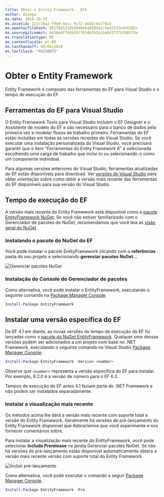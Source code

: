 ```yaml
---
title: Obter o Entity Framework - EF6
author: divega
ms.date: 2016-10-23
ms.assetid: 122c38a2-f9e8-4ecc-9c72-a83bc9af7814
ms.openlocfilehash: 601f8d123d5494be6a658da1c4ad3743ed50385c
ms.sourcegitcommit: 0d36e8ff0892b7f034b765b15e041f375f88579a
ms.translationtype: MT
ms.contentlocale: pt-BR
ms.lasthandoff: 09/09/2018
ms.locfileid: "44250875"
---
```

# <a name="get-entity-framework"></a>Obter o Entity Framework
Entity Framework é composto das ferramentas do EF para Visual Studio e o tempo de execução do EF.

## <a name="ef-tools-for-visual-studio"></a>Ferramentas do EF para Visual Studio

O Entity Framework Tools para Visual Studio incluem o EF Designer e o Assistente de modelo do EF e são necessário para o banco de dados pela primeira vez e modelar fluxos de trabalho primeiro. Ferramentas do EF estão incluídas em todas as versões recentes do Visual Studio. Se você executar uma instalação personalizada do Visual Studio, você precisará garantir que o item "Ferramentas do Entity Framework 6" é selecionada escolhendo uma carga de trabalho que inclui-lo ou selecionando-o como um componente individual.

Para algumas versões anteriores do Visual Studio, ferramentas atualizadas do EF estão disponíveis para download. Ver [versões do Visual Studio](~/ef6/what-is-new/visual-studio.md) para obter orientação sobre como obter a versão mais recente das ferramentas do EF disponíveis para sua versão do Visual Studio.

## <a name="ef-runtime"></a>Tempo de execução do EF

A versão mais recente do Entity Framework está disponível como a [pacote EntityFramework NuGet](http://nuget.org/packages/EntityFramework/). Se você não estiver familiarizado com o Gerenciador de pacotes do NuGet, recomendamos que você leia as [visão geral do NuGet](https://docs.microsoft.com/nuget/consume-packages/overview-and-workflow).

### <a name="installing-the-ef-nuget-package"></a>Instalando o pacote do NuGet do EF

Você pode instalar o pacote EntityFramework clicando com o **referências** pasta do seu projeto e selecionando **gerenciar pacotes NuGet...**

![Gerenciar pacotes NuGet](~/ef6/media/managenugetpackages.png)

### <a name="installing-from-package-manager-console"></a>Instalação do Console do Gerenciador de pacotes

Como alternativa, você pode instalar o EntityFramework, executando o seguinte comando na [Package Manager Console](http://docs.nuget.org/docs/start-here/using-the-package-manager-console).

``` powershell
Install-Package EntityFramework
```

## <a name="installing-a-specific-version-of-ef"></a>Instalar uma versão específica do EF

Do EF 4.1 em diante, as novas versões do tempo de execução do EF foi lançadas como o [pacote do NuGet EntityFramework](https://www.nuget.org/packages/EntityFramework/). Qualquer uma dessas versões podem ser adicionados a um projeto com base no .NET Framework, executando o seguinte comando no Visual Studio [Package Manager Console](http://docs.nuget.org/docs/start-here/using-the-package-manager-console):

``` powershell
Install-Package EntityFramework -Version <number>
```

Observe que `<number>` representa a versão específica do EF para instalar. Por exemplo, 6.2.0 é a versão de número para o EF 6.2.   

Tempos de execução do EF antes 4.1 faziam parte do .NET Framework e não podem ser instalados separadamente.

### <a name="installing-the-latest-preview"></a>Instalar a visualização mais recente

Os métodos acima lhe dará a versão mais recente com suporte total a versão do Entity Framework. Geralmente há versões de pré-lançamento do Entity Framework disponível que Adoraríamos que você experimente e nos fornecer comentários sobre.

Para instalar a visualização mais recente do EntityFramework, você pode selecionar **Include Prerelease** na janela Gerenciar pacotes NuGet. Se não há versões de pré-lançamento estão disponível automaticamente obterá a versão mais recente versão com suporte total do Entity Framework.

![Incluir pré-lançamento](~/ef6/media/includeprerelease.png)

Como alternativa, você pode executar o comando a seguir [Package Manager Console](http://docs.nuget.org/docs/start-here/using-the-package-manager-console).

``` powershell
Install-Package EntityFramework -Pre
```
